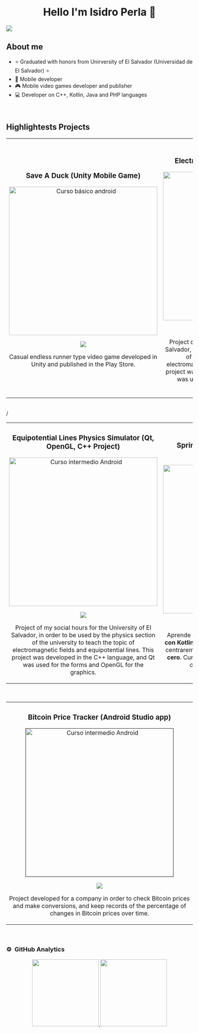 <div align="center">
<h1 align="center">Hello I'm Isidro Perla 👋</h1>
</div>
<img src="https://i.imgur.com/C3rk8eb.png">

## About me

- ⭐ Graduated with honors from Unirversity of El Salvador (Universidad de El Salvador) ⭐
- 📲 Mobile developer
- 🎮 Mobile video games developer and publisher
- 💻 Developer on C++, Kotlin, Java and PHP languages
<br>

## Highlightests Projects
<table>
<tr>
<td width="50%">
<h3 align="center">Save A Duck (Unity Mobile Game)</h3>
<div align="center">
<a href="https://play.google.com/store/apps/details?id=com.FullPowerGames.SaveADuck&pli=1"><img src="https://i.imgur.com/TsxjYkM.png" width="400" alt="Curso básico android"></a>
<p>
<a href="https://play.google.com/store/apps/details?id=com.FullPowerGames.SaveADuck&pli=1" target="_blank">
<img src="https://i.imgur.com/Pwv9qW1.png">
</a>
</p>
<p>Casual endless runner type video game developed in Unity and published in the Play Store.</p>
</div>
                                                                                      
</td>

<td width="50%">
               <br>
<h3 align="center">Electro Marbles (Unity Mobile Game)</h3>
<div align="center">                                       
<a href="https://github.com/IsidroPerla97/Qt-Opengl-Projects/tree/master/Curvas%20Equipotenciales" target="_blank"><img src="https://i.imgur.com/lgGiNhq.png" width="400" alt="Curso arquitectura MVVM"></a>
<br>
<p>
<a href="https://github.com/IsidroPerla97/Qt-Opengl-Projects/tree/master/Curvas%20Equipotenciales" target="_blank">
<img src="https://img.shields.io/badge/C%C3%93DIGO-80ffaa?style=for-the-badge&logo=github&logoColor=black">
</a>
</p>
</p>Project of my social hours for the University of El Salvador, in order to be used by the physics section of the university to teach the topic of electromagnetic fields and equipotential lines. This project was developed in the C++ language, and Qt was used for the forms and OpenGL for the graphics.</p>
</div>                                                             
</table>                                                                                 
</div>
<br>/

<table>
<tr>
<td width="50%">
<h3 align="center">Equipotential Lines Physics Simulator (Qt, OpenGL, C++ Project)</h3>
<div align="center">
<a href="https://github.com/IsidroPerla97/Qt-Opengl-Projects/tree/master/Curvas%20Equipotenciales" target="_blank"><img src="https://i.imgur.com/Rnpm9ki.png" width="400" alt="Curso intermedio Android"></a>
<p>
<a href="https://github.com/IsidroPerla97/Qt-Opengl-Projects/tree/master/Curvas%20Equipotenciales">
<img src="https://img.shields.io/badge/CÓDIGO-ff9?style=for-the-badge&logo=github&logoColor=black">
</a>
</p>
<p>Project of my social hours for the University of El Salvador, in order to be used by the physics section of the university to teach the topic of electromagnetic fields and equipotential lines. This project was developed in the C++ language, and Qt was used for the forms and OpenGL for the graphics.</p>
</div>
                                                                                      
</td>       

<td width="50%">
<h3 align="center">Spring-Mass System Simulator (Qt, OpenGL, C++ Project)</h3>
<div align="center">
<a href="https://github.com/IsidroPerla97/Qt-Opengl-Projects/tree/master/Sistema%20masa%20resorte/SimulacionSistemaMasaResorte" target="_blank"><img src="https://i.imgur.com/TsxjYkM.png" width="400" alt="Curso Kotlin Multiplatform"></a>
<p>
<a href="https://github.com/IsidroPerla97/Qt-Opengl-Projects/tree/master/Sistema%20masa%20resorte/SimulacionSistemaMasaResorte" target="_blank">
<img src="https://img.shields.io/badge/C%C3%93DIGO-cfaae0?style=for-the-badge&logo=github&logoColor=black">
</a>
</p>
<p>Aprende a programar aplicaciones <strong>multiplataform con Kotlin y Jetpack Compose</strong> - En este curso nos centraremos en dominar Kotlin Multiplatform <strong>desde cero</strong>. Curso <strong>GRATUITO</strong> (en desarrollo) con todo el código disponible para descargar.</p>
</div>
  
</td>  
</table>                                                                                 
</div>
<br>

<table>
<tr>
<td width="100%">
<h3 align="center">Bitcoin Price Tracker (Android Studio app)</h3>
<div align="center">
<a href=""https://github.com/ArisGuimera/Android-Expert-Intermedio" target="_blank"><img src="https://i.imgur.com/uyWgp98.png" width="400" alt="Curso intermedio Android"></a>
<p>
<a href="https://github.com/ArisGuimera/Android-Expert-Intermedio" target="_blank">
<img src="https://img.shields.io/badge/CÓDIGO-ff9?style=for-the-badge&logo=github&logoColor=black">
</a>
</p>
<p>Project developed for a company in order to check Bitcoin prices and make conversions, and keep records of the percentage of changes in Bitcoin prices over time.</p>
</div>
                                                                                      
</td>                                                    
</table>                                                                                 
</div>
<br>

### ⚙️ &nbsp;GitHub Analytics

<p align="center">
<a href="https://github.com/ArisGuimera">
  <img height="180em" src="https://github-readme-stats-eight-theta.vercel.app/api?username=IsidroPerla97&show_icons=true&theme=algolia&include_all_commits=true&count_private=true"/>
  <img height="180em" src="https://github-readme-stats-eight-theta.vercel.app/api/top-langs/?username=IsidroPerla97&layout=compact&langs_count=8&theme=algolia"/>
</a>
</p>
